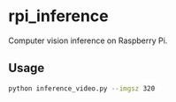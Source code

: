 # rpi_inference
Computer vision inference on Raspberry Pi.


## Usage

```bash
python inference_video.py --imgsz 320
```
